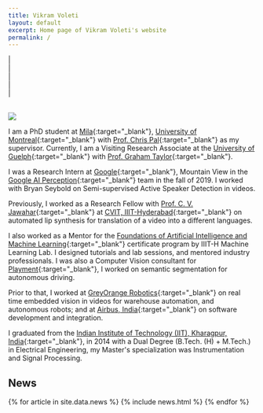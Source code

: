 ```yaml
---
title: Vikram Voleti
layout: default
excerpt: Home page of Vikram Voleti's website
permalink: /
---
```


| <a href="mailto:vikram.voleti@gmail.com" target="_blank" style="text-align:center; display:block"><i class="fa fa-envelope-square ai-3x"></i></a> | <a href="{{ site.google_scholar_url }}" target="_blank" style="text-align:center; display:block"><i class="ai ai-google-scholar-square ai-3x"></i></a> | <a href="https://linkedin.com/in/{{ site.linkedin_username }}" target="_blank" style="text-align:center; display:block"><i class="fab fa-linkedin ai-3x"></i></a> | <a href="https://github.com/{{ site.github_username }}" target="_blank" style="text-align:center; display:block"><i class="fa fa-github ai-3x"></i></a> |

<br/>

<img class="profile-picture" src="{{site.url}}{{site.baseurl}}/images/profile-picture/profile_picture.jpg" />

I am a PhD student at [Mila](https://mila.quebec/en/){:target="_blank"}, [University of Montreal](https://diro.umontreal.ca/){:target="_blank"} with [Prof. Chris Pal](https://mila.quebec/en/person/pal-christopher/){:target="_blank"} as my supervisor. Currently, I am a Visiting Research Associate at the [University of Guelph](https://www.uoguelph.ca/engineering/){:target="_blank"} with [Prof. Graham Taylor](https://www.gwtaylor.ca/){:target="_blank"}.

I was a Research Intern at [Google](https://ai.google/research/teams/perception/){:target="_blank"}, Mountain View in the [Google AI Perception](https://ai.google/research/teams/perception/){:target="_blank"} team in the fall of 2019. I worked with Bryan Seybold on Semi-supervised Active Speaker Detection in videos.

Previously, I worked as a Research Fellow with [Prof. C. V. Jawahar](https://faculty.iiit.ac.in/~jawahar/){:target="_blank"} at [CVIT, IIIT-Hyderabad](https://cvit.iiit.ac.in){:target="_blank"} on automated lip synthesis for translation of a video into a different languages.

I also worked as a Mentor for the [Foundations of Artificial Intelligence and Machine Learning](https://www.talentsprint.com/aiml.dpl){:target="_blank"} certificate program by IIIT-H Machine Learning Lab. I designed tutorials and lab sessions, and mentored industry professionals. I was also a Computer Vision consultant for [Playment](https://playment.io){:target="_blank"}, I worked on semantic segmentation for autonomous driving.

Prior to that, I worked at [GreyOrange Robotics](http://www.greyorange.com/){:target="_blank"} on real time embedded vision in videos for warehouse automation, and autonomous robots; and at [Airbus, India](http://www.airbus.com/){:target="_blank"} on software development and integration.

I graduated from the [Indian Institute of Technology (IIT), Kharagpur, India](http://www.iitkgp.ac.in/){:target="_blank"}, in 2014 with a Dual Degree (B.Tech. (H) + M.Tech.) in Electrical Engineering, my Master's specialization was Instrumentation and Signal Processing.

## News

<table>
{% for article in site.data.news %}
<tr>
{% include news.html %}
</tr>
{% endfor %}
</table>
